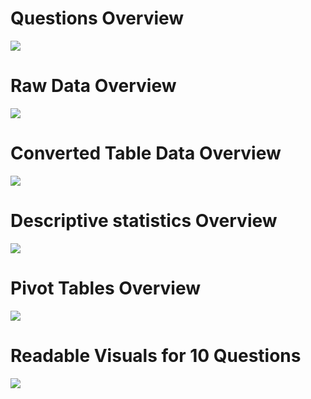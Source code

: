 <h1>Questions Overview</h1>
<img src="https://github.com/Nishanthfiona/Excel-Projects/blob/fcc1ed4fe7b8301b0ba0121d5fc88677dcfd97bc/Image%20Preview%20Excel/Screenshot%202024-05-18%20211346.png"/>

<h1>Raw Data Overview</h1>
<img src="https://github.com/Nishanthfiona/Excel-Projects/blob/b95c9c17184792f1cf8f08ee8cc75bf860163f77/Image%20Preview%20Excel/Screenshot%202024-05-18%20211339.png"/>

<h1>Converted Table Data Overview</h1>
<img src="https://github.com/Nishanthfiona/Excel-Projects/blob/b95c9c17184792f1cf8f08ee8cc75bf860163f77/Image%20Preview%20Excel/Screenshot%202024-05-18%20211359.png"/>

<h1>Descriptive statistics Overview</h1>
<img src="https://github.com/Nishanthfiona/Excel-Projects/blob/ff11a628d83047cf4786c4f58adea7e973ef344d/Image%20Preview%20Excel/Screenshot%202024-05-18%20211332.png"/>

<h1>Pivot Tables Overview</h1>
<img src="https://github.com/Nishanthfiona/Excel-Projects/blob/ff11a628d83047cf4786c4f58adea7e973ef344d/Image%20Preview%20Excel/Screenshot%202024-05-18%20211317.png"/>

<h1>Readable Visuals for 10 Questions</h1>
<img src="https://github.com/Nishanthfiona/Excel-Projects/blob/ff11a628d83047cf4786c4f58adea7e973ef344d/Image%20Preview%20Excel/Screenshot%202024-05-18%20211352.png"/>
